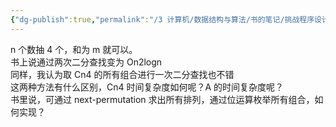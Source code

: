 ```yaml
---
{"dg-publish":true,"permalink":"/3 计算机/数据结构与算法/书的笔记/挑战程序设计竞赛/p2 抽签问题/","title":"p2 抽签问题"}
---
```



n 个数抽 4 个，和为 m 就可以。  
书上说通过两次二分查找变为 On2logn  
同样，我认为取 Cn4 的所有组合进行一次二分查找也不错  
这两种方法有什么区别，Cn4 时间复杂度如何呢？A 的时间复杂度呢？  
书里说，可通过 next-permutation 求出所有排列，通过位运算枚举所有组合，如何实现？